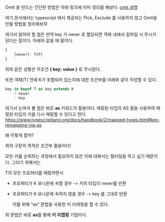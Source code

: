 Omit 을 만드는 간단한 방법은 아래 링크에 이미 정리를 해놨다.
[omit 설명]("../docs/omit_exclude.md")

여기 문서에서는 typescript 에서 제공되는 Pick, Exclude 를 사용하지 않고 Omit을 만들 방법을 정리해보자

여기서 알아야 할 점은 만약 key 가 never 로 할당되면 객체 내에서 컴파일 시 무시가 된다는 점이다.
아래와 같을 때 말이다.

```typescript
{
    [never]: T[P]
}
```

위와 같은 상황은 무조건 **{ key: value }** 로 무시된다.

또한 객체(T) 안에 K가 포함되어 있는지에 대한 조건부를 아래와 같이 작성할 수 있다.

```typescript
key in keyof T as key extends K 
    ? never
    : key
```

여기서 눈여겨 볼 점은 바로 **as** 키워드의 활용이다.
매핑된 타입의 AS 절을 사용하여 매핑된 타입의 키를 다시 매핑할 수 있다고 한다.
https://www.typescriptlang.org/docs/handbook/2/mapped-types.html#key-remapping-via-as

왜 이렇게 할까?

위의 구문의 목적은 조건부 활용이다!

모든 키를 순회하는 과정에서 필요하지 않은 키에 대해서는 필터링을 하고 싶기 때문이다.
그러기 위해서는 

T의 모든 프로퍼티를 매핑하면서 
- 프로퍼티가 K 유니온에 속할 경우 -> 키의 타입이 never를 반환
- 프로퍼티가 K 유니온에 속하지 않을 경우 -> key 를 그대로 반환

  이를 위해 “as” 문법을 사용한 키 리매핑을 할 수 있다.

위 문법은 바로 **as**를 통해 **키 리맵핑** 기법이다.
